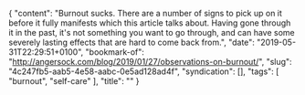 {
  "content": "Burnout sucks. There are a number of signs to pick up on it before it fully manifests which this article talks about. Having gone through it in the past, it's not something you want to go through, and can have some severely lasting effects that are hard to come back from.",
  "date": "2019-05-31T22:29:51+0100",
  "bookmark-of": "http://angersock.com/blog/2019/01/27/observations-on-burnout/",
  "slug": "4c247fb5-aab5-4e58-aabc-0e5ad128ad4f",
  "syndication": [],
  "tags": [
    "burnout",
    "self-care"
  ],
  "title": ""
}

